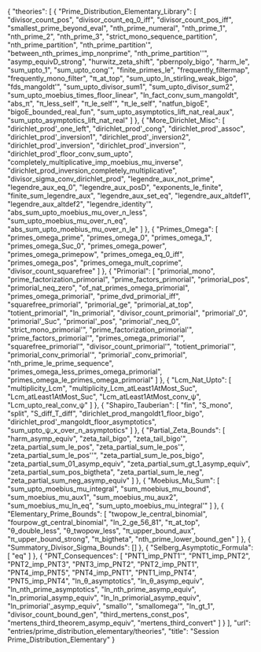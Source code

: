 {
    "theories": [
        {
            "Prime_Distribution_Elementary_Library": [
                "divisor_count_pos",
                "divisor_count_eq_0_iff",
                "divisor_count_pos_iff",
                "smallest_prime_beyond_eval",
                "nth_prime_numeral",
                "nth_prime_1",
                "nth_prime_2",
                "nth_prime_3",
                "strict_mono_sequence_partition",
                "nth_prime_partition",
                "nth_prime_partition'",
                "between_nth_primes_imp_nonprime",
                "nth_prime_partition''",
                "asymp_equivD_strong",
                "hurwitz_zeta_shift",
                "pbernpoly_bigo",
                "harm_le",
                "sum_upto_1",
                "sum_upto_cong'",
                "finite_primes_le",
                "frequently_filtermap",
                "frequently_mono_filter",
                "π_at_top",
                "sum_upto_ln_stirling_weak_bigo",
                "fds_mangoldt'",
                "sum_upto_divisor_sum1",
                "sum_upto_divisor_sum2",
                "sum_upto_moebius_times_floor_linear",
                "ln_fact_conv_sum_mangoldt",
                "abs_π",
                "π_less_self",
                "π_le_self'",
                "π_le_self",
                "natfun_bigoE",
                "bigoE_bounded_real_fun",
                "sum_upto_asymptotics_lift_nat_real_aux",
                "sum_upto_asymptotics_lift_nat_real"
            ]
        },
        {
            "More_Dirichlet_Misc": [
                "dirichlet_prod'_one_left",
                "dirichlet_prod'_cong",
                "dirichlet_prod'_assoc",
                "dirichlet_prod'_inversion1",
                "dirichlet_prod'_inversion2",
                "dirichlet_prod'_inversion",
                "dirichlet_prod'_inversion'",
                "dirichlet_prod'_floor_conv_sum_upto",
                "completely_multiplicative_imp_moebius_mu_inverse",
                "dirichlet_prod_inversion_completely_multiplicative",
                "divisor_sigma_conv_dirichlet_prod",
                "legendre_aux_not_prime",
                "legendre_aux_eq_0",
                "legendre_aux_posD",
                "exponents_le_finite",
                "finite_sum_legendre_aux",
                "legendre_aux_set_eq",
                "legendre_aux_altdef1",
                "legendre_aux_altdef2",
                "legendre_identity'",
                "abs_sum_upto_moebius_mu_over_n_less",
                "sum_upto_moebius_mu_over_n_eq",
                "abs_sum_upto_moebius_mu_over_n_le"
            ]
        },
        {
            "Primes_Omega": [
                "primes_omega_prime",
                "primes_omega_0",
                "primes_omega_1",
                "primes_omega_Suc_0",
                "primes_omega_power",
                "primes_omega_primepow",
                "primes_omega_eq_0_iff",
                "primes_omega_pos",
                "primes_omega_mult_coprime",
                "divisor_count_squarefree"
            ]
        },
        {
            "Primorial": [
                "primorial_mono",
                "prime_factorization_primorial",
                "prime_factors_primorial",
                "primorial_pos",
                "primorial_neq_zero",
                "of_nat_primes_omega_primorial",
                "primes_omega_primorial",
                "prime_dvd_primorial_iff",
                "squarefree_primorial",
                "primorial_ge",
                "primorial_at_top",
                "totient_primorial",
                "ln_primorial",
                "divisor_count_primorial",
                "primorial'_0",
                "primorial'_Suc",
                "primorial'_pos",
                "primorial'_neq_0",
                "strict_mono_primorial'",
                "prime_factorization_primorial'",
                "prime_factors_primorial'",
                "primes_omega_primorial'",
                "squarefree_primorial'",
                "divisor_count_primorial'",
                "totient_primorial'",
                "primorial_conv_primorial'",
                "primorial'_conv_primorial",
                "nth_prime_le_prime_sequence",
                "primes_omega_less_primes_omega_primorial",
                "primes_omega_le_primes_omega_primorial"
            ]
        },
        {
            "Lcm_Nat_Upto": [
                "multiplicity_Lcm",
                "multiplicity_Lcm_atLeast1AtMost_Suc",
                "Lcm_atLeast1AtMost_Suc",
                "Lcm_atLeast1AtMost_conv_ψ",
                "Lcm_upto_real_conv_ψ"
            ]
        },
        {
            "Shapiro_Tauberian": [
                "fin",
                "S_mono",
                "split",
                "S_diff_T_diff",
                "dirichlet_prod_mangoldt1_floor_bigo",
                "dirichlet_prod'_mangoldt_floor_asymptotics",
                "sum_upto_ψ_x_over_n_asymptotics"
            ]
        },
        {
            "Partial_Zeta_Bounds": [
                "harm_asymp_equiv",
                "zeta_tail_bigo",
                "zeta_tail_bigo'",
                "zeta_partial_sum_le_pos",
                "zeta_partial_sum_le_pos'",
                "zeta_partial_sum_le_pos''",
                "zeta_partial_sum_le_pos_bigo",
                "zeta_partial_sum_01_asymp_equiv",
                "zeta_partial_sum_gt_1_asymp_equiv",
                "zeta_partial_sum_pos_bigtheta",
                "zeta_partial_sum_le_neg",
                "zeta_partial_sum_neg_asymp_equiv"
            ]
        },
        {
            "Moebius_Mu_Sum": [
                "sum_upto_moebius_mu_integral",
                "sum_moebius_mu_bound",
                "sum_moebius_mu_aux1",
                "sum_moebius_mu_aux2",
                "sum_moebius_mu_ln_eq",
                "sum_upto_moebius_mu_integral'"
            ]
        },
        {
            "Elementary_Prime_Bounds": [
                "twopow_le_central_binomial",
                "fourpow_gt_central_binomial",
                "ln_2_ge_56_81",
                "π_at_top",
                "θ_double_less",
                "θ_twopow_less",
                "π_upper_bound_aux",
                "π_upper_bound_strong",
                "π_bigtheta",
                "nth_prime_lower_bound_gen"
            ]
        },
        {
            "Summatory_Divisor_Sigma_Bounds": []
        },
        {
            "Selberg_Asymptotic_Formula": [
                "eq"
            ]
        },
        {
            "PNT_Consequences": [
                "PNT1_imp_PNT1'",
                "PNT1_imp_PNT2",
                "PNT2_imp_PNT3",
                "PNT3_imp_PNT2",
                "PNT2_imp_PNT1",
                "PNT4_imp_PNT5",
                "PNT4_imp_PNT1",
                "PNT1_imp_PNT4",
                "PNT5_imp_PNT4",
                "ln_θ_asymptotics",
                "ln_θ_asymp_equiv",
                "ln_nth_prime_asymptotics",
                "ln_nth_prime_asymp_equiv",
                "ln_primorial_asymp_equiv",
                "ln_ln_primorial_asymp_equiv",
                "ln_primorial'_asymp_equiv",
                "smallo'",
                "smallomega'",
                "ln_gt_1",
                "divisor_count_bound_gen",
                "third_mertens_const_pos",
                "mertens_third_theorem_asymp_equiv",
                "mertens_third_convert"
            ]
        }
    ],
    "url": "entries/prime_distribution_elementary/theories",
    "title": "Session Prime_Distribution_Elementary"
}